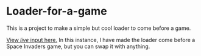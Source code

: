 # Loader-for-a-game
This is a project to make a simple but cool loader to come before a game.

[View _live_ input here.](https://mkm12345.github.io/) In this instance, I have made the loader come before a Space Invaders game, but you can swap it with anything.
